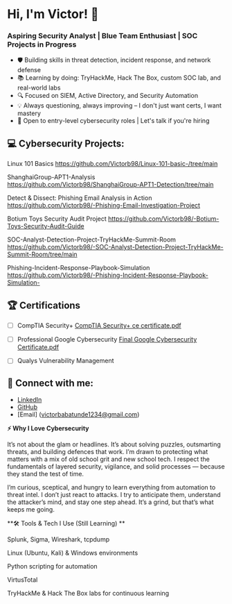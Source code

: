 # Hi, I'm Victor! 👋

### Aspiring Security Analyst | Blue Team Enthusiast | SOC Projects in Progress

- 🛡️ Building skills in threat detection, incident response, and network defense
- 📚 Learning by doing: TryHackMe, Hack The Box, custom SOC lab, and real-world labs
- 🔍 Focused on SIEM, Active Directory, and Security Automation
- 💡 Always questioning, always improving – I don't just want certs, I want mastery
- 💼 Open to entry-level cybersecurity roles | Let's talk if you're hiring

## 💻 Cybersecurity Projects:
Linux 101 Basics https://github.com/Victorb98/Linux-101-basic-/tree/main

ShanghaiGroup-APT1-Analysis https://github.com/Victorb98/ShanghaiGroup-APT1-Detection/tree/main

Detect & Dissect: Phishing Email Analysis in Action https://github.com/Victorb98/-Phishing-Email-Investigation-Project

Botium Toys Security Audit Project https://github.com/Victorb98/-Botium-Toys-Security-Audit-Guide

SOC-Analyst-Detection-Project-TryHackMe-Summit-Room https://github.com/Victorb98/-SOC-Analyst-Detection-Project-TryHackMe-Summit-Room/tree/main    

Phishing-Incident-Response-Playbook-Simulation https://github.com/Victorb98/-Phishing-Incident-Response-Playbook-Simulation-

## 🏆 Certifications

- [ ]  CompTIA Security+  [CompTIA Security+ ce certificate.pdf](https://github.com/user-attachments/files/21526964/CompTIA.Security%2B.ce.certificate.pdf)



- [ ]  Professional Google Cybersecurity  [Final Google Cybersecurity Certificate.pdf](https://github.com/user-attachments/files/21526935/Final.Google.Cybersecurity.Certificate.pdf)


- [ ]  Qualys Vulnerability Management


## 👋 Connect with me:

- [LinkedIn](https://linkedin.com/in/your_linkedin_profile_url_here)
- [GitHub](https://github.com/Victorb98)
- [Email] (victorbabatunde1234@gmail.com)

**⚡ Why I Love Cybersecurity**

It’s not about the glam or headlines. It’s about solving puzzles, outsmarting threats, and building defences that work. I’m drawn to protecting what matters with a mix of old school grit and new school tech. I respect the fundamentals of layered security, vigilance, and solid processes — because they stand the test of time.

I’m curious, sceptical, and hungry to learn everything from automation to threat intel. I don’t just react to attacks. I try to anticipate them, understand the attacker’s mind, and stay one step ahead. It’s a grind, but that’s what keeps me going.


**🛠️ Tools & Tech I Use (Still Learning) **

Splunk, Sigma, Wireshark, tcpdump

Linux (Ubuntu, Kali) & Windows environments

Python scripting for automation 

VirtusTotal 

TryHackMe & Hack The Box labs for continuous learning




